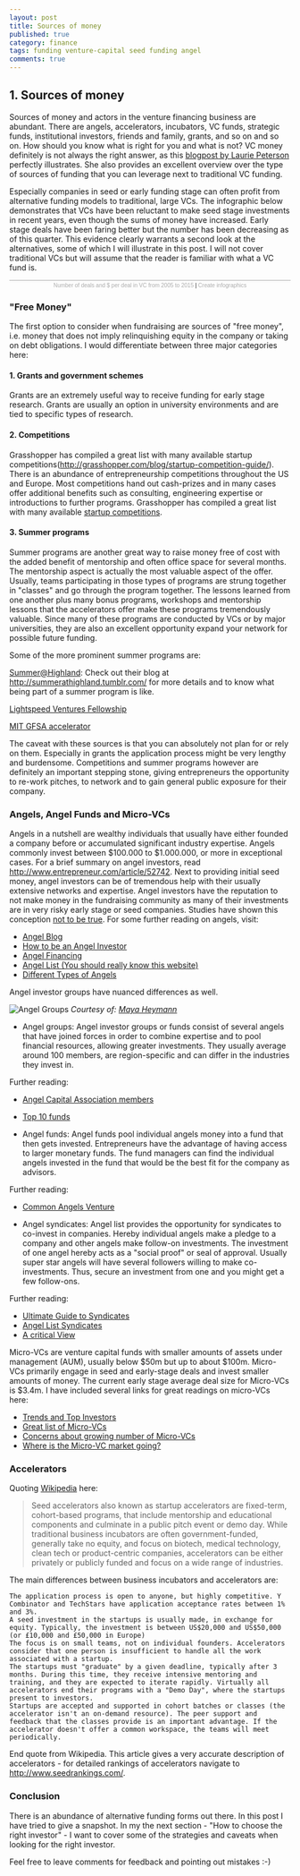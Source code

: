 ```yaml
---
layout: post
title: Sources of money
published: true
category: finance
tags: funding venture-capital seed funding angel 
comments: true
---
```


## 1. Sources of money

Sources of money and actors in the venture financing business are abundant. There are angels, accelerators, incubators, VC funds, strategic funds, institutional investors, friends and family, grants, and so on and so on. How should you know what is right for you and what is not? VC money definitely is not always the right answer, as this [blogpost by Laurie Peterson](http://www.fastcompany.com/3036130/hit-the-ground-running/why-venture-capital-wasnt-right-for-me-and-15-alternative-funding-sou) perfectly illustrates. She also provides an excellent overview over the type of sources of funding that you can leverage next to traditional VC funding. 

Especially companies in seed or early funding stage can often profit from alternative funding models to traditional, large VCs. The infographic below demonstrates that VCs have been reluctant to make seed stage investments in recent years, even though the sums of money have increased. Early stage deals have been faring better but the number has been decreasing as of this quarter. This evidence clearly warrants a second look at the alternatives, some of which I will illustrate in this post. I will not cover traditional VCs but will assume that the reader is familiar with what a VC fund is. 

<script id="infogram_0_number_of_deals_and__per_deal_in_vc_from_2005_to_2015" src="//e.infogr.am/js/embed.js?46k" type="text/javascript"></script><div style="width:100%;border-top:1px solid #acacac;padding-top:3px;font-family:Arial;font-size:10px;text-align:center;"><a target="_blank" href="https://infogr.am/number_of_deals_and__per_deal_in_vc_from_2005_to_2015" style="color:#acacac;text-decoration:none;">Number of deals and $ per deal in VC from 2005 to 2015</a> | <a style="color:#acacac;text-decoration:none;" href="https://infogr.am" target="_blank">Create infographics</a></div>

### "Free Money"

The first option to consider when fundraising are sources of "free money", i.e. money that does not imply relinquishing equity in the company or taking on debt obligations. I would differentiate between three major categories here:
<!-- Talk about grants, competitions, summer programs, include links -->
#### 1. Grants and government schemes

Grants are an extremely useful way to receive funding for early stage research. Grants are usually an option in university environments and are tied to specific types of research.
<!-- research financing with grants -->

#### 2. Competitions

Grasshopper has compiled a great list with many available startup competitions(http://grasshopper.com/blog/startup-competition-guide/). 
There is an abundance of entrepreneurship competitions throughout the US and Europe. Most competitions hand out cash-prizes and in many cases offer additional benefits such as consulting, engineering expertise or introductions to further programs. Grasshopper has compiled a great list with many available [startup competitions](http://grasshopper.com/blog/startup-competition-guide/). 

<!-- The list below contains a continuously updated list of competitions with prizes. **Feel free to submit competitions [here](TODO: INSERT LINK) for inclusion on the list**
 -->

<!-- Make list with competitions, main prize, location and focus -->

#### 3. Summer programs

Summer programs are another great way to raise money free of cost with the added benefit of mentorship and often office space for several months. The mentorship aspect is actually the most valuable aspect of the offer. Usually, teams participating in those types of programs are strung together in "classes" and go through the program together. The lessons learned from one another plus many bonus programs, workshops and mentorship lessons that the accelerators offer make these programs tremendously valuable. Since many of these programs are conducted by VCs or by major universities, they are also an excellent opportunity expand your network for possible future funding. 

Some of the more prominent summer programs are:

[Summer@Highland](http://summer.hcp.com/): Check out their blog at http://summerathighland.tumblr.com/ for more details and to know what being part of a summer program is like.

[Lightspeed Ventures Fellowship](http://lsvp.com/summer-fellowships/)

[MIT GFSA accelerator](http://entrepreneurship.mit.edu/accelerator/)

<!-- Make list with accelerators and find example blogpost that shows a day in an accelerator.  -->

The caveat with these sources is that you can absolutely not plan for or rely on them. Especially in grants the application process might be very lengthy and burdensome. Competitions and summer programs however are definitely an important stepping stone, giving entrepreneurs the opportunity to re-work pitches, to network and to gain general public exposure for their company.

### Angels, Angel Funds and Micro-VCs

Angels in a nutshell are wealthy individuals that usually have either founded a company before or accumulated significant industry expertise. Angels commonly invest between $100.000 to $1.000.000, or more in exceptional cases. For a brief summary on angel investors, read http://www.entrepreneur.com/article/52742. Next to providing initial seed money, angel investors can be of tremendous help with their usually extensive networks and expertise. Angel investors have the reputation to not make money in the fundraising community as many of their investments are in very risky early stage or seed companies. Studies have shown this conception [not to be true](http://www.angelblog.net/Angel_Returns.html). For some further reading on angels, visit:

* [Angel Blog](http://www.angelblog.net/index.html)
* [How to be an Angel Investor](http://www.paulgraham.com/angelinvesting.html)
* [Angel Financing](https://www.gsb.stanford.edu/ces/resources/angel_financing.html)
* [Angel List (You should really know this website)](http://angel.co/)
* [Different Types of Angels](http://nextviewventures.com/blog/different-types-of-angel-investors/)

Angel investor groups have nuanced differences as well.

![Angel Groups](assets/images/angel_scales.jpg)
*Courtesy of: [Maya Heymann](http://commonangels.com/our-team/management/maia-heymann/)*

* Angel groups: Angel investor groups or funds consist of several angels that have joined forces in order to combine expertise and to pool financial resources, allowing greater investments. They usually average around 100 members, are region-specific and can differ in the industries they invest in. 

Further reading:

* [Angel Capital Association members](http://www.angelcapitalassociation.org/directory/)
* [Top 10 funds](http://www.entrepreneur.com/article/220149)

* Angel funds: Angel funds pool individual angels money into a fund that then gets invested. Entrepreneurs have the advantage of having access to larger monetary funds. The fund managers can find the individual angels invested in the fund that would be the best fit for the company as advisors. 

Further reading:

* [Common Angels Venture](http://commonangels.com/about/)

* Angel syndicates: Angel list provides the opportunity for syndicates to co-invest in companies. Hereby individual angels make a pledge to a company and other angels make follow-on investments. The investment of one angel hereby acts as a "social proof" or seal of approval. Usually super star angels will have several followers willing to make co-investments. Thus, secure an investment from one and you might get a few follow-ons. 

Further reading:

* [Ultimate Guide to Syndicates](http://venturebeat.com/2014/06/29/an-angel-investors-ultimate-guide-to-angellist-syndicates/)
* [Angel List Syndicates](https://angel.co/syndicates)
* [A critical View](http://bryce.vc/post/3520840379/why-i-deleted-my-angellist-account)

Micro-VCs are venture capital funds with smaller amounts of assets under management (AUM), usually below $50m but up to about $100m. Micro-VCs primarily engage in seed and early-stage deals and invest smaller amounts of money. The current early stage average deal size for Micro-VCs is $3.4m. I have included several links for great readings on micro-VCs here:

* [Trends and Top Investors](https://www.cbinsights.com/blog/top-micro-venture-capital-firms/#network)
* [Great list of Micro-VCs](http://pevcbanker.com/mapping-out-micro-vc/)
* [Concerns about growing number of Micro-VCs](http://techcrunch.com/2015/04/26/the-microvc-shakeout/)
* [Where is the Micro-VC market going?](https://www.cbinsights.com/blog/revisiting-micro-vc-market/)

### Accelerators

Quoting [Wikipedia](https://en.wikipedia.org/wiki/Seed_accelerator) here:

> Seed accelerators also known as startup accelerators are fixed-term, cohort-based programs, that include mentorship and educational components and culminate in a public pitch event or demo day. While traditional business incubators are often government-funded, generally take no equity, and focus on biotech, medical technology, clean tech or product-centric companies, accelerators can be either privately or publicly funded and focus on a wide range of industries.

The main differences between business incubators and accelerators are:

    The application process is open to anyone, but highly competitive. Y Combinator and TechStars have application acceptance rates between 1% and 3%.
    A seed investment in the startups is usually made, in exchange for equity. Typically, the investment is between US$20,000 and US$50,000 (or £10,000 and £50,000 in Europe)
    The focus is on small teams, not on individual founders. Accelerators consider that one person is insufficient to handle all the work associated with a startup.
    The startups must "graduate" by a given deadline, typically after 3 months. During this time, they receive intensive mentoring and training, and they are expected to iterate rapidly. Virtually all accelerators end their programs with a "Demo Day", where the startups present to investors.
    Startups are accepted and supported in cohort batches or classes (the accelerator isn't an on-demand resource). The peer support and feedback that the classes provide is an important advantage. If the accelerator doesn't offer a common workspace, the teams will meet periodically.

End quote from Wikipedia. This article gives a very accurate description of accelerators - for detailed rankings of accelerators navigate to http://www.seedrankings.com/.

### Conclusion

There is an abundance of alternative funding forms out there. In this post I have tried to give a snapshot. In my the next section - "How to choose the right investor" - I want to cover some of the strategies and caveats when looking for the right investor. 

Feel free to leave comments for feedback and pointing out mistakes :-)
